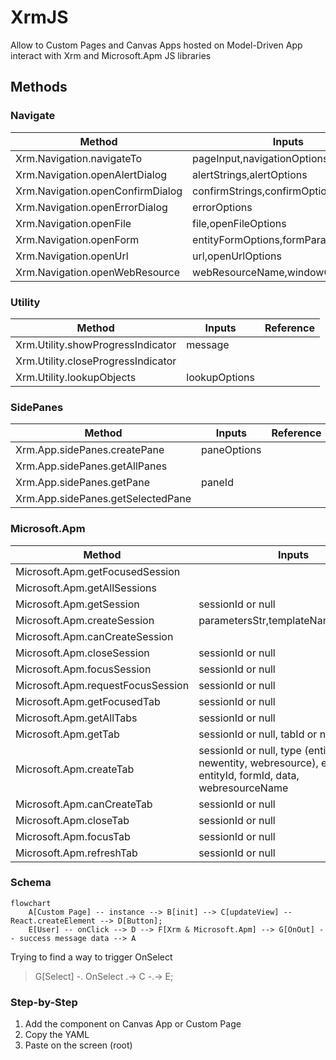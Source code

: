 # XrmJS
Allow to Custom Pages and Canvas Apps hosted on Model-Driven App interact with Xrm and Microsoft.Apm JS libraries

## Methods
### Navigate
|Method|Inputs|Reference|
|---|---|---|
|Xrm.Navigation.navigateTo|pageInput,navigationOptions||
|Xrm.Navigation.openAlertDialog|alertStrings,alertOptions||
|Xrm.Navigation.openConfirmDialog|confirmStrings,confirmOptions||
|Xrm.Navigation.openErrorDialog|errorOptions||
|Xrm.Navigation.openFile|file,openFileOptions||
|Xrm.Navigation.openForm|entityFormOptions,formParameters||
|Xrm.Navigation.openUrl|url,openUrlOptions||
|Xrm.Navigation.openWebResource|webResourceName,windowOptions,data||

### Utility
|Method|Inputs|Reference|
|---|---|---|
|Xrm.Utility.showProgressIndicator|message||
|Xrm.Utility.closeProgressIndicator|||
|Xrm.Utility.lookupObjects|lookupOptions||

### SidePanes
|Method|Inputs|Reference|
|---|---|---|
|Xrm.App.sidePanes.createPane|paneOptions||
|Xrm.App.sidePanes.getAllPanes|||
|Xrm.App.sidePanes.getPane|paneId||
|Xrm.App.sidePanes.getSelectedPane|||

### Microsoft.Apm
|Method|Inputs|Reference|
|---|---|---|
|Microsoft.Apm.getFocusedSession|||
|Microsoft.Apm.getAllSessions|||
|Microsoft.Apm.getSession|sessionId or null||
|Microsoft.Apm.createSession|parametersStr,templateName,isFocused||
|Microsoft.Apm.canCreateSession|||
|Microsoft.Apm.closeSession|sessionId or null||
|Microsoft.Apm.focusSession|sessionId or null||
|Microsoft.Apm.requestFocusSession|sessionId or null||
|Microsoft.Apm.getFocusedTab|sessionId or null||
|Microsoft.Apm.getAllTabs|sessionId or null||
|Microsoft.Apm.getTab|sessionId or null, tabId or null||
|Microsoft.Apm.createTab|sessionId or null, type (entity, newentity, webresource), entityName, entityId, formId, data, webresourceName||
|Microsoft.Apm.canCreateTab|sessionId or null||
|Microsoft.Apm.closeTab|sessionId or null||
|Microsoft.Apm.focusTab|sessionId or null||
|Microsoft.Apm.refreshTab|sessionId or null||

### Schema
```mermaid
flowchart
	A[Custom Page] -- instance --> B[init] --> C[updateView] -- React.createElement --> D[Button];
	E[User] -- onClick --> D --> F[Xrm & Microsoft.Apm] --> G[OnOut] -- success message data --> A
```
Trying to find a way to trigger OnSelect
> G[Select] -. OnSelect .-> C -.-> E;

### Step-by-Step
1. Add the component on Canvas App or Custom Page
2. Copy the YAML
3. Paste on the screen (root)

